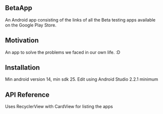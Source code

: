 ## BetaApp

An Android app consisting of the links of all the Beta testing apps available on the Google Play Store.

## Motivation

An app to solve the problems we faced in our own life. :D

## Installation

Min android version 14, min sdk 25. Edit using Android Studio 2.2.1 minimum

## API Reference

Uses RecyclerView with CardView for listing the apps